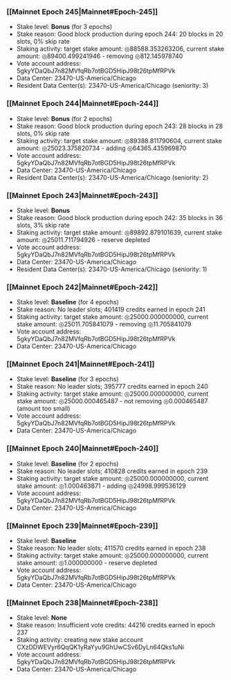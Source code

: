 ### [[Mainnet Epoch 245|Mainnet#Epoch-245]]
* Stake level: **Bonus** (for 3 epochs)
* Stake reason: Good block production during epoch 244: 20 blocks in 20 slots, 0% skip rate
* Staking activity: target stake amount: ◎88588.353263206, current stake amount: ◎89400.499241946 - removing ◎812.145978740
* Vote account address: 5gkyYDaQbJ7n82MVfqRb7otBGD5HipJ98t26tpMfRPVk
* Data Center: 23470-US-America/Chicago
* Resident Data Center(s): 23470-US-America/Chicago (seniority: 3)
### [[Mainnet Epoch 244|Mainnet#Epoch-244]]
* Stake level: **Bonus** (for 2 epochs)
* Stake reason: Good block production during epoch 243: 28 blocks in 28 slots, 0% skip rate
* Staking activity: target stake amount: ◎89388.811790604, current stake amount: ◎25023.375820734 - adding ◎64365.435969870
* Vote account address: 5gkyYDaQbJ7n82MVfqRb7otBGD5HipJ98t26tpMfRPVk
* Data Center: 23470-US-America/Chicago
* Resident Data Center(s): 23470-US-America/Chicago (seniority: 2)
### [[Mainnet Epoch 243|Mainnet#Epoch-243]]
* Stake level: **Bonus**
* Stake reason: Good block production during epoch 242: 35 blocks in 36 slots, 3% skip rate
* Staking activity: target stake amount: ◎89892.879101639, current stake amount: ◎25011.711794926 - reserve depleted
* Vote account address: 5gkyYDaQbJ7n82MVfqRb7otBGD5HipJ98t26tpMfRPVk
* Data Center: 23470-US-America/Chicago
* Resident Data Center(s): 23470-US-America/Chicago (seniority: 1)
### [[Mainnet Epoch 242|Mainnet#Epoch-242]]
* Stake level: **Baseline** (for 4 epochs)
* Stake reason: No leader slots; 401419 credits earned in epoch 241
* Staking activity: target stake amount: ◎25000.000000000, current stake amount: ◎25011.705841079 - removing ◎11.705841079
* Vote account address: 5gkyYDaQbJ7n82MVfqRb7otBGD5HipJ98t26tpMfRPVk
* Data Center: 23470-US-America/Chicago
### [[Mainnet Epoch 241|Mainnet#Epoch-241]]
* Stake level: **Baseline** (for 3 epochs)
* Stake reason: No leader slots; 395777 credits earned in epoch 240
* Staking activity: target stake amount: ◎25000.000000000, current stake amount: ◎25000.000465487 - not removing ◎0.000465487 (amount too small)
* Vote account address: 5gkyYDaQbJ7n82MVfqRb7otBGD5HipJ98t26tpMfRPVk
* Data Center: 23470-US-America/Chicago
### [[Mainnet Epoch 240|Mainnet#Epoch-240]]
* Stake level: **Baseline** (for 2 epochs)
* Stake reason: No leader slots; 410828 credits earned in epoch 239
* Staking activity: target stake amount: ◎25000.000000000, current stake amount: ◎1.000463871 - adding ◎24998.999536129
* Vote account address: 5gkyYDaQbJ7n82MVfqRb7otBGD5HipJ98t26tpMfRPVk
* Data Center: 23470-US-America/Chicago
### [[Mainnet Epoch 239|Mainnet#Epoch-239]]
* Stake level: **Baseline**
* Stake reason: No leader slots; 411570 credits earned in epoch 238
* Staking activity: target stake amount: ◎25000.000000000, current stake amount: ◎1.000000000 - reserve depleted
* Vote account address: 5gkyYDaQbJ7n82MVfqRb7otBGD5HipJ98t26tpMfRPVk
* Data Center: 23470-US-America/Chicago
### [[Mainnet Epoch 238|Mainnet#Epoch-238]]
* Stake level: **None**
* Stake reason: Insufficient vote credits: 44216 credits earned in epoch 237
* Staking activity: creating new stake account CXzDDWEVyr6QqQK1yRaYyu9GhUwCSv6DyLn64Qks1uNi
* Vote account address: 5gkyYDaQbJ7n82MVfqRb7otBGD5HipJ98t26tpMfRPVk
* Data Center: 23470-US-America/Chicago